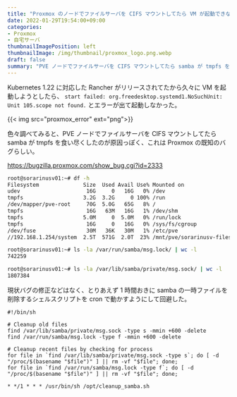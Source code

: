 ```yaml
---
title: "Proxmox のノードでファイルサーバを CIFS マウントしてたら VM が起動できなくなってた話"
date: 2022-01-29T19:54:00+09:00
categories:
- Proxmox
- 自宅サーバ
thumbnailImagePosition: left
thumbnailImage: /img/thumbnail/proxmox_logo.png.webp
draft: false
summary: "PVE ノードでファイルサーバを CIFS マウントしてたら samba が tmpfs を食い尽くして VM があがらなくなった。"
---
```


Kubernetes 1.22 に対応した Rancher がリリースされてたから久々に VM を起動しようとしたら、 `start failed: org.freedesktop.systemd1.NoSuchUnit: Unit 105.scope not found.` とエラーが出て起動しなかった。

{{< img src="proxmox_error" ext="png">}}

色々調べてみると、PVE ノードでファイルサーバを CIFS マウントしてたら samba が tmpfs を食い尽くしたのが原因っぽく、これは Proxmox の既知のバグらしい。

https://bugzilla.proxmox.com/show_bug.cgi?id=2333

```bash
root@sorarinusv01:~# df -h
Filesystem              Size  Used Avail Use% Mounted on
udev                     16G     0   16G   0% /dev
tmpfs                   3.2G  3.2G     0 100% /run
/dev/mapper/pve-root     70G  5.0G   65G   8% /
tmpfs                    16G   63M   16G   1% /dev/shm
tmpfs                   5.0M     0  5.0M   0% /run/lock
tmpfs                    16G     0   16G   0% /sys/fs/cgroup
/dev/fuse                30M   36K   30M   1% /etc/pve
//192.168.1.254/system  2.5T  571G  2.0T  23% /mnt/pve/sorarinusv-fileserver

root@sorarinusv01:~# ls -la /var/run/samba/msg.lock/ | wc -l
742259

root@sorarinusv01:~# ls -la /var/lib/samba/private/msg.sock/ | wc -l
1807384
```

現状バグの修正などはなく、とりあえず 1 時間おきに samba の一時ファイルを削除するシェルスクリプトを cron で動かすようにして回避した。

```shell
#!/bin/sh

# Cleanup old files
find /var/lib/samba/private/msg.sock -type s -mmin +600 -delete
find /var/run/samba/msg.lock -type f -mmin +600 -delete

# Cleanup recent files by checking for process
for file in `find /var/lib/samba/private/msg.sock -type s`; do [ -d "/proc/$(basename "$file")" ] || rm -vf "$file"; done;
for file in `find /var/run/samba/msg.lock -type f`; do [ -d "/proc/$(basename "$file")" ] || rm -vf "$file"; done;
```

```crontab
* */1 * * * /usr/bin/sh /opt/cleanup_samba.sh
```